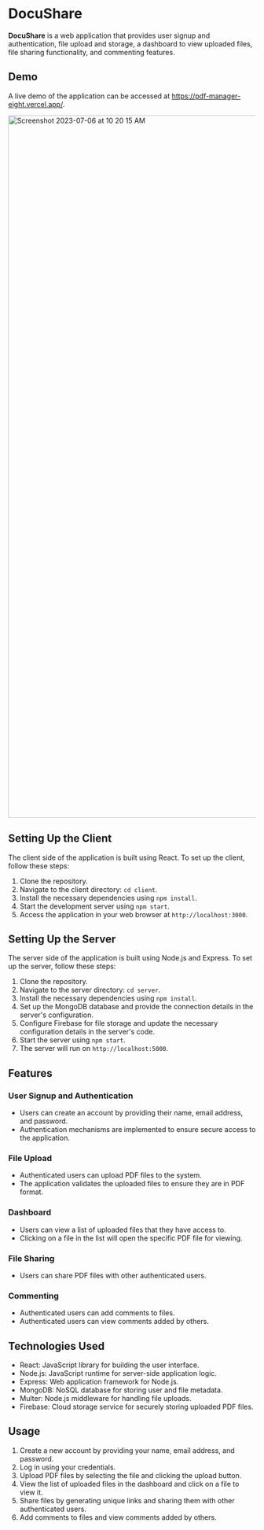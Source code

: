 
# DocuShare

**DocuShare** is a web application that provides user signup and authentication, file upload and storage, a dashboard to view uploaded files, file sharing functionality, and commenting features.
## Demo

A live demo of the application can be accessed at https://pdf-manager-eight.vercel.app/.

<img width="1429" alt="Screenshot 2023-07-06 at 10 20 15 AM" src="https://github.com/Nicky-09/pdf_manager/assets/52557829/8d213dbb-38a4-4396-a10c-bcd39400efb4">


## Setting Up the Client

The client side of the application is built using React. To set up the client, follow these steps:

1. Clone the repository.
2. Navigate to the client directory: `cd client`.
3. Install the necessary dependencies using `npm install`.
4. Start the development server using `npm start`.
5. Access the application in your web browser at `http://localhost:3000`.

## Setting Up the Server

The server side of the application is built using Node.js and Express. To set up the server, follow these steps:

1. Clone the repository.
2. Navigate to the server directory: `cd server`.
3. Install the necessary dependencies using `npm install`.
4. Set up the MongoDB database and provide the connection details in the server's configuration.
5. Configure Firebase for file storage and update the necessary configuration details in the server's code.
6. Start the server using `npm start`.
7. The server will run on `http://localhost:5000`.


## Features

### User Signup and Authentication

- Users can create an account by providing their name, email address, and password.
- Authentication mechanisms are implemented to ensure secure access to the application.

### File Upload

- Authenticated users can upload PDF files to the system.
- The application validates the uploaded files to ensure they are in PDF format.

### Dashboard

- Users can view a list of uploaded files that they have access to.
- Clicking on a file in the list will open the specific PDF file for viewing.

### File Sharing

- Users can share PDF files with other authenticated users.

### Commenting

- Authenticated users can add comments to files.
- Authenticated users can view comments added by others.

## Technologies Used

- React: JavaScript library for building the user interface.
- Node.js: JavaScript runtime for server-side application logic.
- Express: Web application framework for Node.js.
- MongoDB: NoSQL database for storing user and file metadata.
- Multer: Node.js middleware for handling file uploads.
- Firebase: Cloud storage service for securely storing uploaded PDF files.

## Usage

1. Create a new account by providing your name, email address, and password.
2. Log in using your credentials.
3. Upload PDF files by selecting the file and clicking the upload button.
4. View the list of uploaded files in the dashboard and click on a file to view it.
5. Share files by generating unique links and sharing them with other authenticated users.
6. Add comments to files and view comments added by others.
